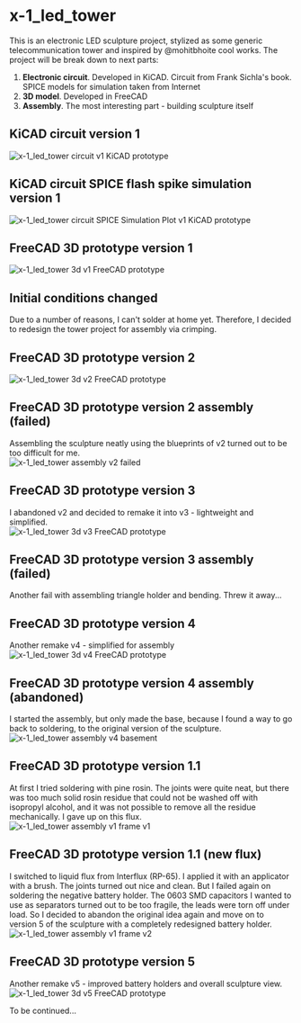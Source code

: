 # x-1_led_tower
This is an electronic LED sculpture project, stylized as some generic telecommunication tower and inspired by @mohitbhoite cool works.
The project will be break down to next parts:
1. **Electronic circuit**. Developed in KiCAD. Circuit from Frank Sichla's book. SPICE models for simulation taken from Internet
2. **3D model**. Developed in FreeCAD
3. **Assembly**. The most interesting part - building sculpture itself

## KiCAD circuit version 1
![x-1_led_tower circuit v1 KiCAD prototype](images/x-1_led_tower_circuit_v1.png)

## KiCAD circuit SPICE flash spike simulation version 1
![x-1_led_tower circuit SPICE Simulation Plot v1 KiCAD prototype](images/x-1_led_tower_circuit_spice_plot_v1.png)

## FreeCAD 3D prototype version 1
![x-1_led_tower 3d v1 FreeCAD prototype](images/x-1_led_tower_3d_v1.png)

## Initial conditions changed
Due to a number of reasons, I can't solder at home yet. Therefore, I decided to redesign the tower project for assembly via crimping.

## FreeCAD 3D prototype version 2
![x-1_led_tower 3d v2 FreeCAD prototype](images/x-1_led_tower_3d_v2.png)

## FreeCAD 3D prototype version 2 assembly (failed)
Assembling the sculpture neatly using the blueprints of v2 turned out to be too difficult for me.  
![x-1_led_tower assembly v2 failed](images/x-1_led_tower_assembly_v2_failed.png)

## FreeCAD 3D prototype version 3
I abandoned v2 and decided to remake it into v3 - lightweight and simplified.  
![x-1_led_tower 3d v3 FreeCAD prototype](images/x-1_led_tower_3d_v3.png)

## FreeCAD 3D prototype version 3 assembly (failed)
Another fail with assembling triangle holder and bending. Threw it away...

## FreeCAD 3D prototype version 4
Another remake v4 - simplified for assembly  
![x-1_led_tower 3d v4 FreeCAD prototype](images/x-1_led_tower_3d_v4.png)

## FreeCAD 3D prototype version 4 assembly (abandoned)
I started the assembly, but only made the base, because I found a way to go back to soldering, to the original version of the sculpture.  
![x-1_led_tower assembly v4 basement](images/x-1_led_tower_assembly_v4_basement.png)

## FreeCAD 3D prototype version 1.1
At first I tried soldering with pine rosin. The joints were quite neat, but there was too much solid rosin residue that could not be washed off with isopropyl alcohol, and it was not possible to remove all the residue mechanically. I gave up on this flux.  
![x-1_led_tower assembly v1 frame v1](images/x-1_led_tower_assembly_v1_frame_v1.png)

## FreeCAD 3D prototype version 1.1 (new flux)
I switched to liquid flux from Interflux (RP-65). I applied it with an applicator with a brush. The joints turned out nice and clean. But I failed again on soldering the negative battery holder. The 0603 SMD capacitors I wanted to use as separators turned out to be too fragile, the leads were torn off under load. So I decided to abandon the original idea again and move on to version 5 of the sculpture with a completely redesigned battery holder.  
![x-1_led_tower assembly v1 frame v2](images/x-1_led_tower_assembly_v1_frame_v2.png)

## FreeCAD 3D prototype version 5
Another remake v5 - improved battery holders and overall sculpture view.  
![x-1_led_tower 3d v5 FreeCAD prototype](images/x-1_led_tower_3d_v5.png)

To be continued...
